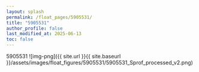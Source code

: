 ```yaml
---
layout: splash
permalink: /float_pages/5905531/
title: "5905531"
author_profile: false
last_modified_at: 2025-06-13
toc: false
---
```

 
5905531
![img-png]({{ site.url }}{{ site.baseurl }}/assets/images/float_figures/5905531/5905531_Sprof_processed_v2.png)